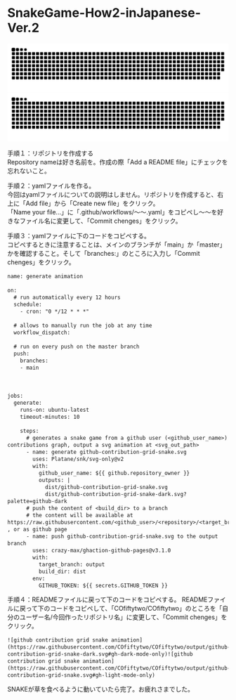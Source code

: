 # SnakeGame-How2-inJapanese-Ver.2
![github contribution grid snake animation](https://raw.githubusercontent.com/COfiftytwo/COfiftytwo/output/github-contribution-grid-snake-dark.svg#gh-dark-mode-only)![github contribution grid snake animation](https://raw.githubusercontent.com/COfiftytwo/COfiftytwo/output/github-contribution-grid-snake.svg#gh-light-mode-only)


手順１：リポジトリを作成する<br>
Repository nameは好き名前を。作成の際「Add a README file」にチェックを忘れないこと。
<br>

手順２：yamlファイルを作る。<br>
今回はyamlファイルについての説明はしません。リポジトリを作成すると、右上に「Add file」から「Create new file」をクリック。<br>
「Name your file...」に「.github/workflows/～～.yaml」をコピペし～～を好きなファイル名に変更して、「Commit chenges」をクリック。
<br>

手順３：yamlファイルに下のコードをコピペする。<br>
コピぺするときに注意することは、メインのブランチが「main」か「master」かを確認すること。そして「branches:」のところに入力し「Commit chenges」をクリック。
<br>

```
name: generate animation

on:
  # run automatically every 12 hours
  schedule:
    - cron: "0 */12 * * *" 
  
  # allows to manually run the job at any time
  workflow_dispatch:
  
  # run on every push on the master branch
  push:
    branches:
    - main
    
  

jobs:
  generate:
    runs-on: ubuntu-latest
    timeout-minutes: 10
    
    steps:
      # generates a snake game from a github user (<github_user_name>) contributions graph, output a svg animation at <svg_out_path>
      - name: generate github-contribution-grid-snake.svg
        uses: Platane/snk/svg-only@v2
        with:
          github_user_name: ${{ github.repository_owner }}
          outputs: |
            dist/github-contribution-grid-snake.svg
            dist/github-contribution-grid-snake-dark.svg?palette=github-dark
      # push the content of <build_dir> to a branch
      # the content will be available at https://raw.githubusercontent.com/<github_user>/<repository>/<target_branch>/<file> , or as github page
      - name: push github-contribution-grid-snake.svg to the output branch
        uses: crazy-max/ghaction-github-pages@v3.1.0
        with:
          target_branch: output
          build_dir: dist
        env:
          GITHUB_TOKEN: ${{ secrets.GITHUB_TOKEN }}
```
手順４：READMEファイルに戻って下のコードをコピペする。
READMEファイルに戻って下のコードをコピペして、「COfiftytwo/COfiftytwo」のところを「自分のユーザー名/今回作ったリポジトリ名」に変更して、「Commit chenges」をクリック。
```
![github contribution grid snake animation](https://raw.githubusercontent.com/COfiftytwo/COfiftytwo/output/github-contribution-grid-snake-dark.svg#gh-dark-mode-only)![github contribution grid snake animation](https://raw.githubusercontent.com/COfiftytwo/COfiftytwo/output/github-contribution-grid-snake.svg#gh-light-mode-only)
```
SNAKEが草を食べるように動いていたら完了。お疲れさまでした。
